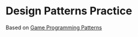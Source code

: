 # Design Patterns Practice

Based on [Game Programming Patterns](https://gameprogrammingpatterns.com/architecture-performance-and-games.html) 

